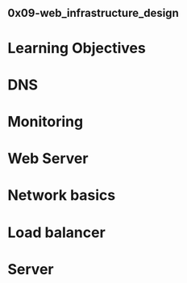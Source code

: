 ## 0x09-web_infrastructure_design

# Learning Objectives

# DNS
# Monitoring
# Web Server
# Network basics
# Load balancer
# Server

